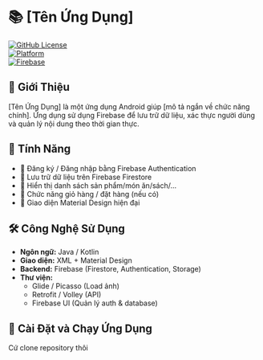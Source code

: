 # 📚 [Tên Ứng Dụng]  

[![GitHub License](https://img.shields.io/badge/license-MIT-green.svg)](LICENSE)  
[![Platform](https://img.shields.io/badge/platform-Android-blue.svg)](https://developer.android.com/)  
[![Firebase](https://img.shields.io/badge/backend-Firebase-orange.svg)](https://firebase.google.com/)  

## 🚀 Giới Thiệu  
[Tên Ứng Dụng] là một ứng dụng Android giúp [mô tả ngắn về chức năng chính]. Ứng dụng sử dụng Firebase để lưu trữ dữ liệu, xác thực người dùng và quản lý nội dung theo thời gian thực.  

## 📌 Tính Năng  
- 🔹 Đăng ký / Đăng nhập bằng Firebase Authentication  
- 🔹 Lưu trữ dữ liệu trên Firebase Firestore  
- 🔹 Hiển thị danh sách sản phẩm/món ăn/sách/...  
- 🔹 Chức năng giỏ hàng / đặt hàng (nếu có)  
- 🔹 Giao diện Material Design hiện đại  

## 🛠️ Công Nghệ Sử Dụng  
- **Ngôn ngữ:** Java / Kotlin  
- **Giao diện:** XML + Material Design  
- **Backend:** Firebase (Firestore, Authentication, Storage)  
- **Thư viện:**  
  - Glide / Picasso (Load ảnh)  
  - Retrofit / Volley (API)  
  - Firebase UI (Quản lý auth & database)  

## 📲 Cài Đặt và Chạy Ứng Dụng  
Cứ clone repository thôi
